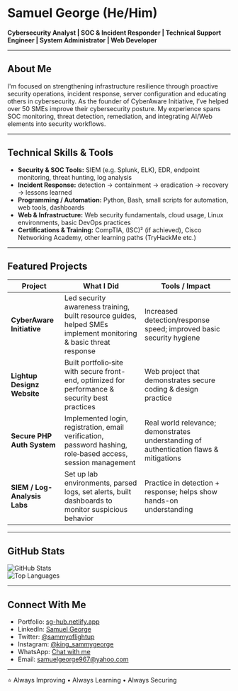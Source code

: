 # Samuel George (He/Him)

**Cybersecurity Analyst | SOC & Incident Responder | Technical Support Engineer | System Administrator | Web Developer**  

---

## About Me  
I'm focused on strengthening infrastructure resilience through proactive security operations, incident response, server configuration and educating others in cybersecurity. As the founder of CyberAware Initiative, I’ve helped over 50 SMEs improve their cybersecurity posture. My experience spans SOC monitoring, threat detection, remediation, and integrating AI/Web elements into security workflows.

---

## Technical Skills & Tools

- **Security & SOC Tools:** SIEM (e.g. Splunk, ELK), EDR, endpoint monitoring, threat hunting, log analysis  
- **Incident Response:** detection → containment → eradication → recovery → lessons learned  
- **Programming / Automation:** Python, Bash, small scripts for automation, web tools, dashboards  
- **Web & Infrastructure:** Web security fundamentals, cloud usage, Linux environments, basic DevOps practices  
- **Certifications & Training:** CompTIA, (ISC)² (if achieved), Cisco Networking Academy, other learning paths (TryHackMe etc.)

---

## Featured Projects

| Project | What I Did | Tools / Impact |
|---|------------|-----------------|
| **CyberAware Initiative** | Led security awareness training, built resource guides, helped SMEs implement monitoring & basic threat response | Increased detection/response speed; improved basic security hygiene |
| **Lightup Designz Website** | Built portfolio‐site with secure front-end, optimized for performance & security best practices | Web project that demonstrates secure coding & design practice |
| **Secure PHP Auth System** | Implemented login, registration, email verification, password hashing, role‐based access, session management | Real world relevance; demonstrates understanding of authentication flaws & mitigations |
| **SIEM / Log-Analysis Labs** | Set up lab environments, parsed logs, set alerts, built dashboards to monitor suspicious behavior | Practice in detection + response; helps show hands-on understanding |

---

## GitHub Stats

![GitHub Stats](https://github-readme-stats.vercel.app/api?username=sammyoflightup&show_icons=true&theme=default)  
![Top Languages](https://github-readme-stats.vercel.app/api/top-langs/?username=sammyoflightup&layout=compact&theme=default)  

---

## Connect With Me

- Portfolio: [sg-hub.netlify.app](https://sg-hub.netlify.app)  
- LinkedIn: [Samuel George](https://www.linkedin.com/in/samuel-george-b282a5254)  
- Twitter: [@sammyoflightup](https://twitter.com/sammyoflightup)  
- Instagram: [@king_sammygeorge](https://www.instagram.com/king_sammygeorge)  
- WhatsApp: [Chat with me](https://wa.me/2349036321238)  
- Email: samuelgeorge967@yahoo.com  

---

⭐ Always Improving • Always Learning • Always Securing  
